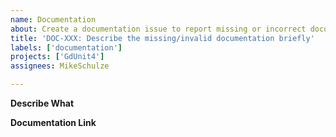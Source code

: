 ```yaml
---
name: Documentation
about: Create a documentation issue to report missing or incorrect documentation of GdUnit4
title: 'DOC-XXX: Describe the missing/invalid documentation briefly'
labels: ['documentation']
projects: ['GdUnit4']
assignees: MikeSchulze

---
```




**Describe What**
<!-- A clear and concise description of what you found or missed in the documentation.-->

**Documentation Link**
<!-- https://mikeschulze.github.io/gdUnit4/ -->
